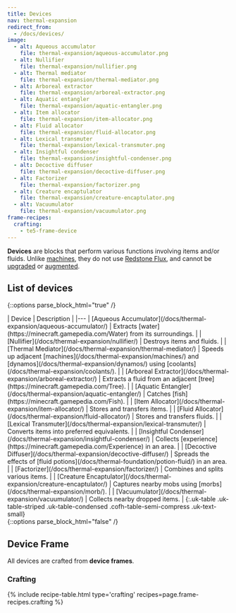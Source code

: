 ```yaml
---
title: Devices
nav: thermal-expansion
redirect_from:
  - /docs/devices/
image:
  - alt: Aqueous accumulator
    file: thermal-expansion/aqueous-accumulator.png
  - alt: Nullifier
    file: thermal-expansion/nullifier.png
  - alt: Thermal mediator
    file: thermal-expansion/thermal-mediator.png
  - alt: Arboreal extractor
    file: thermal-expansion/arboreal-extractor.png
  - alt: Aquatic entangler
    file: thermal-expansion/aquatic-entangler.png
  - alt: Item allocator
    file: thermal-expansion/item-allocator.png
  - alt: Fluid allocator
    file: thermal-expansion/fluid-allocator.png
  - alt: Lexical transmuter
    file: thermal-expansion/lexical-transmuter.png
  - alt: Insightful condenser
    file: thermal-expansion/insightful-condenser.png
  - alt: Decoctive diffuser
    file: thermal-expansion/decoctive-diffuser.png
  - alt: Factorizer
    file: thermal-expansion/factorizer.png
  - alt: Creature encaptulator
    file: thermal-expansion/creature-encaptulator.png
  - alt: Vacuumulator
    file: thermal-expansion/vacuumulator.png
frame-recipes:
  crafting:
    - te5-frame-device
---
```


**Devices** are blocks that perform various functions involving items and/or
fluids. Unlike [machines](/docs/thermal-expansion/machines/), they do not use [Redstone
Flux](/docs/redstone-flux/), and cannot be [upgraded](/docs/thermal-foundation/tiers/) or
[augmented](/docs/thermal-expansion/augments/).


List of devices
---------------

{::options parse_block_html="true" /}
<div class="uk-overflow-container">
| Device | Description |
|---
| [Aqueous Accumulator](/docs/thermal-expansion/aqueous-accumulator/) | Extracts [water](https://minecraft.gamepedia.com/Water) from its surroundings. |
| [Nullifier](/docs/thermal-expansion/nullifier/) | Destroys items and fluids. |
| [Thermal Mediator](/docs/thermal-expansion/thermal-mediator/) | Speeds up adjacent [machines](/docs/thermal-expansion/machines/) and [dynamos](/docs/thermal-expansion/dynamos/) using [coolants](/docs/thermal-expansion/coolants/). |
| [Arboreal Extractor](/docs/thermal-expansion/arboreal-extractor/) | Extracts a fluid from an adjacent [tree](https://minecraft.gamepedia.com/Tree). |
| [Aquatic Entangler](/docs/thermal-expansion/aquatic-entangler/) | Catches [fish](https://minecraft.gamepedia.com/Fish). |
| [Item Allocator](/docs/thermal-expansion/item-allocator/) | Stores and transfers items. |
| [Fluid Allocator](/docs/thermal-expansion/fluid-allocator/) | Stores and transfers fluids. |
| [Lexical Transmuter](/docs/thermal-expansion/lexical-transmuter/) | Converts items into preferred equivalents. |
| [Insightful Condenser](/docs/thermal-expansion/insightful-condenser/) | Collects [experience](https://minecraft.gamepedia.com/Experience) in an area. |
| [Decoctive Diffuser](/docs/thermal-expansion/decoctive-diffuser/) | Spreads the effects of [fluid potions](/docs/thermal-foundation/potion-fluid/) in an area. |
| [Factorizer](/docs/thermal-expansion/factorizer/) | Combines and splits various items. |
| [Creature Encaptulator](/docs/thermal-expansion/creature-encaptulator/) | Captures nearby mobs using [morbs](/docs/thermal-expansion/morb/). |
| [Vacuumulator](/docs/thermal-expansion/vacuumulator/) | Collects nearby dropped items. |
{:.uk-table .uk-table-striped .uk-table-condensed .cofh-table-semi-compress .uk-text-small}
</div>
{::options parse_block_html="false" /}


Device Frame
------------

All devices are crafted from **device frames**.

### Crafting
{% include recipe-table.html type='crafting' recipes=page.frame-recipes.crafting %}
